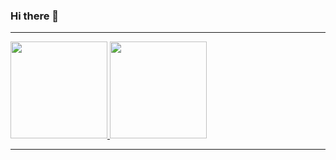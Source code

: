 ### Hi there 👋
---

<a href="https://github.com/isBibong">
  <img height="155em" src="https://github-readme-stats.vercel.app/api?username=isBibong&theme=buefy&show_icons=true" />
  <img height="155em" src="https://github-readme-stats.vercel.app/api/top-langs/?username=isBibong&theme=buefy&layout=compact" />
</a>

---
